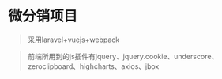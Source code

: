# 微分销项目
> 采用laravel+vuejs+webpack

> 前端所用到的js插件有jquery、jquery.cookie、underscore、zeroclipboard、highcharts、axios、jbox



